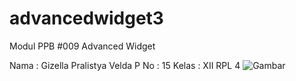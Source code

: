 # advancedwidget3

Modul PPB #009 Advanced Widget

Nama : Gizella Pralistya Velda P
No : 15
Kelas : XII RPL 4
![Gambar](https://cloud.githubusercontent.com/assets/14922011/20107878/b12271b6-a60c-11e6-9fb0-0b15e087b3ef.jpg)

